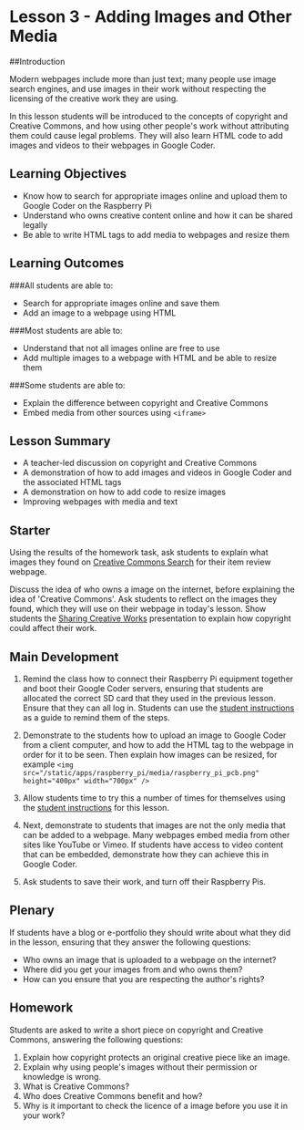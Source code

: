 # Lesson 3 - Adding Images and Other Media

##Introduction

Modern webpages include more than just text; many people use image search engines, and use images in their work without respecting the licensing of the creative work they are using.

In this lesson students will be introduced to the concepts of copyright and Creative Commons, and how using other people's work without attributing them could cause legal problems. They will also learn HTML code to add images and videos to their webpages in Google Coder.

## Learning Objectives

- Know how to search for appropriate images online and upload them to Google Coder on the Raspberry Pi
- Understand who owns creative content online and how it can be shared legally
- Be able to write HTML tags to add media to webpages and resize them


## Learning Outcomes

###All students are able to:

- Search for appropriate images online and save them
- Add an image to a webpage using HTML

###Most students are able to:

- Understand that not all images online are free to use
- Add multiple images to a webpage with HTML and be able to resize them


###Some students are able to:

- Explain the difference between copyright and Creative Commons
- Embed media from other sources using `<iframe>`



## Lesson Summary

- A teacher-led discussion on copyright and Creative Commons
- A demonstration of how to add images and videos in Google Coder and the associated HTML tags
- A demonstration on how to add code to resize images
- Improving webpages with media and text


## Starter

Using the results of the homework task, ask students to explain what images they found on [Creative Commons Search](http://search.creativecommons.org) for their item review webpage. 

Discuss the idea of who owns a image on the internet, before explaining the idea of 'Creative Commons'. Ask students to reflect on the images they found, which they will use on their webpage in today's lesson. Show students the [Sharing Creative Works](http://wiki.creativecommons.org/Sharing_Creative_Works) presentation to explain how copyright could affect their work.


## Main Development

1. Remind the class how to connect their Raspberry Pi equipment together and boot their Google Coder servers, ensuring that students are allocated the correct SD card that they used in the previous lesson. Ensure that they can all log in. Students can use the [student instructions](https://github.com/raspberrypilearning/coder-html-css-lessons/blob/master/Lesson-3/student-instructions-3.md) as a guide to remind them of the steps.

2. Demonstrate to the students how to upload an image to Google Coder from a client computer, and how to add the HTML tag to the webpage in order for it to be seen. Then explain how images can be resized, for example `<img src="/static/apps/raspberry_pi/media/raspberry_pi_pcb.png" height="400px" width="700px" />`

3. Allow students time to try this a number of times for themselves using the [student instructions](https://github.com/raspberrypilearning/coder-html-css-lessons/blob/master/Lesson-3/student-instructions-3.md) for this lesson.

4. Next, demonstrate to students that images are not the only media that can be added to a webpage. Many webpages embed media from other sites like YouTube or Vimeo. If students have access to video content that can be embedded, demonstrate how they can achieve this in Google Coder. 

5. Ask students to save their work, and turn off their Raspberry Pis.

## Plenary

If students have a blog or e-portfolio they should write about what they did in the lesson, ensuring that they answer the following questions:

- Who owns an image that is uploaded to a webpage on the internet?
- Where did you get your images from and who owns them?
- How can you ensure that you are respecting the author's rights?

## Homework

Students are asked to write a short piece on copyright and Creative Commons, answering the following questions:

1. Explain how copyright protects an original creative piece like an image.
2. Explain why using people's images without their permission or knowledge is wrong.
3. What is Creative Commons?
4. Who does Creative Commons benefit and how?
5. Why is it important to check the licence of a image before you use it in your work?




